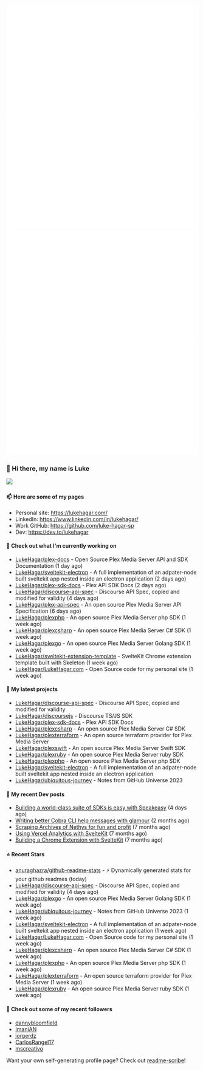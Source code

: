 <div align="center">
   <img src="https://raw.githubusercontent.com/lukehagar/github-stats/master/generated/overview.svg#gh-dark-mode-only">
   <img src="https://raw.githubusercontent.com/lukehagar/github-stats/master/generated/languages.svg#gh-dark-mode-only">
   <img src="https://raw.githubusercontent.com/luke-hagar-sp/github-stats/master/generated/overview.svg#gh-dark-mode-only">
   <img src="https://raw.githubusercontent.com/luke-hagar-sp/github-stats/master/generated/languages.svg#gh-dark-mode-only">
</div>

### 👋 Hi there, my name is Luke

<a href="https://hits.seeyoufarm.com"><img src="https://hits.seeyoufarm.com/api/count/incr/badge.svg?url=https%3A%2F%2Fgithub.com%2Flukehagar1212%2Fhit-counter&count_bg=%2384A1FF&title_bg=%23445DD3&icon=mocha.svg&icon_color=%23E7E7E7&title=Views&edge_flat=false"/></a>

#### 📫 Here are some of my pages
- Personal site: https://lukehagar.com/
- LinkedIn: https://www.linkedin.com/in/lukehagar/
- Work GitHub: https://github.com/luke-hagar-sp
- Dev: https://dev.to/lukehagar

#### 👷 Check out what I'm currently working on

- [LukeHagar/plex-docs](https://github.com/LukeHagar/plex-docs) - Open Source Plex Media Server API and SDK Documentation (1 day ago)
- [LukeHagar/sveltekit-electron](https://github.com/LukeHagar/sveltekit-electron) - A full implementation of an adpater-node built sveltekit app nested inside an electron application (2 days ago)
- [LukeHagar/plex-sdk-docs](https://github.com/LukeHagar/plex-sdk-docs) - Plex API SDK Docs (2 days ago)
- [LukeHagar/discourse-api-spec](https://github.com/LukeHagar/discourse-api-spec) - Discourse API Spec, copied and modified for validity (4 days ago)
- [LukeHagar/plex-api-spec](https://github.com/LukeHagar/plex-api-spec) - An open source Plex Media Server API Specification (6 days ago)
- [LukeHagar/plexphp](https://github.com/LukeHagar/plexphp) - An open source Plex Media Server php SDK (1 week ago)
- [LukeHagar/plexcsharp](https://github.com/LukeHagar/plexcsharp) - An open source Plex Media Server C# SDK (1 week ago)
- [LukeHagar/plexgo](https://github.com/LukeHagar/plexgo) - An open source Plex Media Server Golang SDK (1 week ago)
- [LukeHagar/sveltekit-extension-template](https://github.com/LukeHagar/sveltekit-extension-template) - SvelteKit Chrome extension template built with Skeleton (1 week ago)
- [LukeHagar/LukeHagar.com](https://github.com/LukeHagar/LukeHagar.com) - Open Source code for my personal site (1 week ago)

#### 🌱 My latest projects

- [LukeHagar/discourse-api-spec](https://github.com/LukeHagar/discourse-api-spec) - Discourse API Spec, copied and modified for validity
- [LukeHagar/discoursejs](https://github.com/LukeHagar/discoursejs) - Discourse TS/JS SDK
- [LukeHagar/plex-sdk-docs](https://github.com/LukeHagar/plex-sdk-docs) - Plex API SDK Docs
- [LukeHagar/plexcsharp](https://github.com/LukeHagar/plexcsharp) - An open source Plex Media Server C# SDK
- [LukeHagar/plexterraform](https://github.com/LukeHagar/plexterraform) - An open source terraform provider for Plex Media Server
- [LukeHagar/plexswift](https://github.com/LukeHagar/plexswift) - An open source Plex Media Server Swift SDK
- [LukeHagar/plexruby](https://github.com/LukeHagar/plexruby) - An open source Plex Media Server ruby SDK
- [LukeHagar/plexphp](https://github.com/LukeHagar/plexphp) - An open source Plex Media Server php SDK
- [LukeHagar/sveltekit-electron](https://github.com/LukeHagar/sveltekit-electron) - A full implementation of an adpater-node built sveltekit app nested inside an electron application
- [LukeHagar/ubiquitous-journey](https://github.com/LukeHagar/ubiquitous-journey) - Notes from GitHub Universe 2023

#### 📜 My recent Dev posts

- [Building a world-class suite of SDKs is easy with Speakeasy](https://dev.to/lukehagar/building-a-world-class-suite-of-sdks-is-easy-with-speakeasy-37ba) (4 days ago)
- [Writing better Cobra CLI help messages with glamour](https://dev.to/lukehagar/writing-better-cobra-cli-help-messages-with-glamour-1525) (2 months ago)
- [Scraping Archives of Nethys for fun and profit](https://dev.to/lukehagar/scraping-archives-of-nethys-for-fun-and-profit-3ll3) (7 months ago)
- [Using Vercel Analytics with SvelteKit](https://dev.to/lukehagar/using-vercel-analytics-with-sveltekit-381j) (7 months ago)
- [Building a Chrome Extension with SvelteKit](https://dev.to/lukehagar/building-a-chrome-extension-with-sveltekit-3kb) (7 months ago)

#### ⭐ Recent Stars

- [anuraghazra/github-readme-stats](https://github.com/anuraghazra/github-readme-stats) - :zap: Dynamically generated stats for your github readmes (today)
- [LukeHagar/discourse-api-spec](https://github.com/LukeHagar/discourse-api-spec) - Discourse API Spec, copied and modified for validity (4 days ago)
- [LukeHagar/plexgo](https://github.com/LukeHagar/plexgo) - An open source Plex Media Server Golang SDK (1 week ago)
- [LukeHagar/ubiquitous-journey](https://github.com/LukeHagar/ubiquitous-journey) - Notes from GitHub Universe 2023 (1 week ago)
- [LukeHagar/sveltekit-electron](https://github.com/LukeHagar/sveltekit-electron) - A full implementation of an adpater-node built sveltekit app nested inside an electron application (1 week ago)
- [LukeHagar/LukeHagar.com](https://github.com/LukeHagar/LukeHagar.com) - Open Source code for my personal site (1 week ago)
- [LukeHagar/plexcsharp](https://github.com/LukeHagar/plexcsharp) - An open source Plex Media Server C# SDK (1 week ago)
- [LukeHagar/plexphp](https://github.com/LukeHagar/plexphp) - An open source Plex Media Server php SDK (1 week ago)
- [LukeHagar/plexterraform](https://github.com/LukeHagar/plexterraform) - An open source terraform provider for Plex Media Server (1 week ago)
- [LukeHagar/plexruby](https://github.com/LukeHagar/plexruby) - An open source Plex Media Server ruby SDK (1 week ago)

#### 👯 Check out some of my recent followers

- [dannybloomfield](https://github.com/dannybloomfield)
- [ImaniAN](https://github.com/ImaniAN)
- [jorgerdz](https://github.com/jorgerdz)
- [CarlosRangel17](https://github.com/CarlosRangel17)
- [mscreativo](https://github.com/mscreativo)

Want your own self-generating profile page? Check out [readme-scribe](https://github.com/muesli/readme-scribe)!


